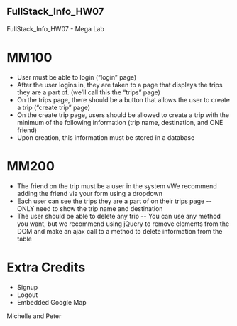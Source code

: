 ## FullStack_Info_HW07
FullStack_Info_HW07 - Mega Lab

# MM100
- User must be able to login (“login” page)
- After the user logins in, they are taken to a page that displays the trips they
are a part of. (we’ll call this the “trips” page)
- On the trips page, there should be a button that allows the user to create a trip (“create trip” page)
- On the create trip page, users should be allowed to create a trip with the minimum of the following information (trip name, destination, and ONE friend)
- Upon creation, this information must be stored in a database

# MM200
- The friend on the trip must be a user in the system vWe recommend adding the friend via your form using a dropdown
- Each user can see the trips they are a part of on their trips page
-- ONLY need to show the trip name and destination
- The user should be able to delete any trip
-- You can use any method you want, but we recommend using jQuery to remove elements from the DOM and make an ajax call to a method to delete information from the table

# Extra Credits
- Signup
- Logout
- Embedded Google Map

Michelle and Peter
